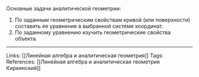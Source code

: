 Основные задачи аналитической геометрии:
1. По заданным геометрическим свойствам кривой (или поверхности) составить ее уравнение в выбранной системе координат.
2. По заданному уравнению изучить геометрические свойства объекта. 

___
Links: [[Линейная алгебра и аналитическая геометрия]]
Tags:
References: [[Линейная алгебра и аналитическая геометрия Киркинский]]